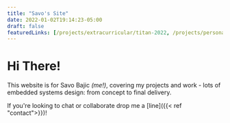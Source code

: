 ```yaml
---
title: "Savo's Site"
date: 2022-01-02T19:14:23-05:00
draft: false
featuredLinks: [/projects/extracurricular/titan-2022, /projects/personal/esc,  /projects/work/walle, /projects/academic/t3, /projects/academic/ic, /projects/work/force-feedback ]
---
```


# Hi There!

This website is for Savo Bajic *(me!)*, covering my projects and work - lots of embedded systems design: from concept to final delivery. 

If you're looking to chat or collaborate drop me a [line]({{< ref "contact">}})!

